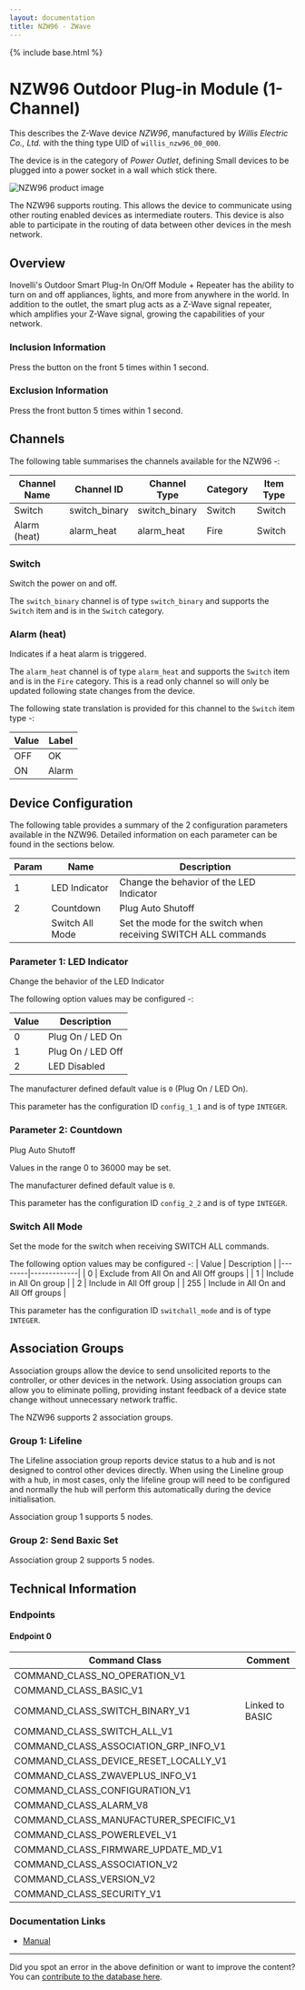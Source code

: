 ```yaml
---
layout: documentation
title: NZW96 - ZWave
---
```


{% include base.html %}

# NZW96 Outdoor Plug-in Module (1-Channel)
This describes the Z-Wave device *NZW96*, manufactured by *Willis Electric Co., Ltd.* with the thing type UID of ```willis_nzw96_00_000```.

The device is in the category of *Power Outlet*, defining Small devices to be plugged into a power socket in a wall which stick there.

![NZW96 product image](https://opensmarthouse.org/zwavedatabase/757/image/)


The NZW96 supports routing. This allows the device to communicate using other routing enabled devices as intermediate routers.  This device is also able to participate in the routing of data between other devices in the mesh network.

## Overview

Inovelli's Outdoor Smart Plug-In On/Off Module + Repeater has the ability to turn on and off appliances, lights, and more from anywhere in the world. In addition to the outlet, the smart plug acts as a Z-Wave signal repeater, which amplifies your Z-Wave signal, growing the capabilities of your network.

### Inclusion Information

Press the button on the front 5 times within 1 second.

### Exclusion Information

Press the front button 5 times within 1 second.

## Channels

The following table summarises the channels available for the NZW96 -:

| Channel Name | Channel ID | Channel Type | Category | Item Type |
|--------------|------------|--------------|----------|-----------|
| Switch | switch_binary | switch_binary | Switch | Switch | 
| Alarm (heat) | alarm_heat | alarm_heat | Fire | Switch | 

### Switch
Switch the power on and off.

The ```switch_binary``` channel is of type ```switch_binary``` and supports the ```Switch``` item and is in the ```Switch``` category.

### Alarm (heat)
Indicates if a heat alarm is triggered.

The ```alarm_heat``` channel is of type ```alarm_heat``` and supports the ```Switch``` item and is in the ```Fire``` category. This is a read only channel so will only be updated following state changes from the device.

The following state translation is provided for this channel to the ```Switch``` item type -:

| Value | Label     |
|-------|-----------|
| OFF | OK |
| ON | Alarm |



## Device Configuration

The following table provides a summary of the 2 configuration parameters available in the NZW96.
Detailed information on each parameter can be found in the sections below.

| Param | Name  | Description |
|-------|-------|-------------|
| 1 | LED Indicator | Change the behavior of the LED Indicator |
| 2 | Countdown | Plug Auto Shutoff |
|  | Switch All Mode | Set the mode for the switch when receiving SWITCH ALL commands |

### Parameter 1: LED Indicator

Change the behavior of the LED Indicator

The following option values may be configured -:

| Value  | Description |
|--------|-------------|
| 0 | Plug On / LED On |
| 1 | Plug On / LED Off |
| 2 | LED Disabled |

The manufacturer defined default value is ```0``` (Plug On / LED On).

This parameter has the configuration ID ```config_1_1``` and is of type ```INTEGER```.


### Parameter 2: Countdown

Plug Auto Shutoff

Values in the range 0 to 36000 may be set.

The manufacturer defined default value is ```0```.

This parameter has the configuration ID ```config_2_2``` and is of type ```INTEGER```.

### Switch All Mode

Set the mode for the switch when receiving SWITCH ALL commands.

The following option values may be configured -:
| Value  | Description |
|--------|-------------|
| 0 | Exclude from All On and All Off groups |
| 1 | Include in All On group |
| 2 | Include in All Off group |
| 255 | Include in All On and All Off groups |

This parameter has the configuration ID ```switchall_mode``` and is of type ```INTEGER```.


## Association Groups

Association groups allow the device to send unsolicited reports to the controller, or other devices in the network. Using association groups can allow you to eliminate polling, providing instant feedback of a device state change without unnecessary network traffic.

The NZW96 supports 2 association groups.

### Group 1: Lifeline

The Lifeline association group reports device status to a hub and is not designed to control other devices directly. When using the Lineline group with a hub, in most cases, only the lifeline group will need to be configured and normally the hub will perform this automatically during the device initialisation.

Association group 1 supports 5 nodes.

### Group 2: Send Baxic Set


Association group 2 supports 5 nodes.

## Technical Information

### Endpoints

#### Endpoint 0

| Command Class | Comment |
|---------------|---------|
| COMMAND_CLASS_NO_OPERATION_V1| |
| COMMAND_CLASS_BASIC_V1| |
| COMMAND_CLASS_SWITCH_BINARY_V1| Linked to BASIC|
| COMMAND_CLASS_SWITCH_ALL_V1| |
| COMMAND_CLASS_ASSOCIATION_GRP_INFO_V1| |
| COMMAND_CLASS_DEVICE_RESET_LOCALLY_V1| |
| COMMAND_CLASS_ZWAVEPLUS_INFO_V1| |
| COMMAND_CLASS_CONFIGURATION_V1| |
| COMMAND_CLASS_ALARM_V8| |
| COMMAND_CLASS_MANUFACTURER_SPECIFIC_V1| |
| COMMAND_CLASS_POWERLEVEL_V1| |
| COMMAND_CLASS_FIRMWARE_UPDATE_MD_V1| |
| COMMAND_CLASS_ASSOCIATION_V2| |
| COMMAND_CLASS_VERSION_V2| |
| COMMAND_CLASS_SECURITY_V1| |

### Documentation Links

* [Manual](https://opensmarthouse.org/zwavedatabase/757/reference/NZW96--Manual-v2-compressed.pdf)

---

Did you spot an error in the above definition or want to improve the content?
You can [contribute to the database here](https://opensmarthouse.org/zwavedatabase/757).
